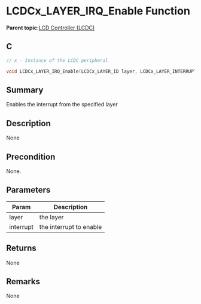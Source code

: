 # LCDCx\_LAYER\_IRQ\_Enable Function

**Parent topic:**[LCD Controller \(LCDC\)](GUID-6C399A67-3956-464B-9055-02C390FC3228.md)

## C

```c
// x - Instance of the LCDC peripheral

void LCDCx_LAYER_IRQ_Enable(LCDCx_LAYER_ID layer, LCDCx_LAYER_INTERRUPT interrupt);
```

## Summary

Enables the interrupt from the specified layer

## Description

None

## Precondition

None.

## Parameters

|Param|Description|
|-----|-----------|
|layer|the layer|
|interrupt|the interrupt to enable|

## Returns

None

## Remarks

None


